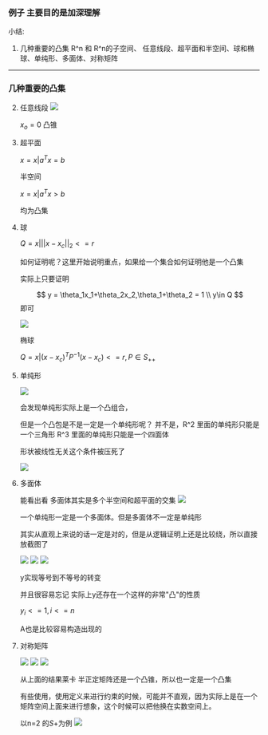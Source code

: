 <!--
 * @Author: Liu Weilong
 * @Date: 2021-05-30 09:38:00
 * @LastEditors: Liu Weilong
 * @LastEditTime: 2021-06-21 18:50:18
 * @Description: 
-->
### 例子 主要目的是加深理解

小结:
1. 几种重要的凸集 R^n 和 R^n的子空间、 任意线段、超平面和半空间、球和椭球、单纯形、多面体、对称矩阵
---
### 几种重要的凸集

2. 任意线段
   ![](./pic/5.png)

   $x_o =0$ 凸锥
3. 超平面
   
   $x = {x|a^Tx=b}$

   半空间

   $x = {x|a^Tx>b}$

   均为凸集

4. 球

    $Q = {x|||x-x_c||_2<= r}$

    如何证明呢？这里开始说明重点，如果给一个集合如何证明他是一个凸集

    实际上只要证明

    $$
    y = \theta_1x_1+\theta_2x_2,\theta_1+\theta_2 = 1
    \\
    y\in Q
    $$
    即可

    ![](./pic/6.png)

    椭球

    $Q = {x|(x-x_c)^TP^{-1}(x-x_c)<= r},P\in S_{++}$

5. 单纯形

    ![](./pic/7.png)

    会发现单纯形实际上是一个凸组合，
    
    但是一个凸包是不是一定是一个单纯形呢？
    并不是，R^2 里面的单纯形只能是一个三角形
    R^3 里面的单纯形只能是一个四面体

    形状被线性无关这个条件被压死了

    ![](./pic/8.png)

6. 多面体

    能看出看 多面体其实是多个半空间和超平面的交集
    ![](./pic/9.png)


   一个单纯形一定是一个多面体。但是多面体不一定是单纯形

    其实从直观上来说的话一定是对的，但是从逻辑证明上还是比较绕，所以直接放截图了

    ![](./pic/10.png)
    ![](./pic/11.png)
    ![](./pic/12.png)

    y实现等号到不等号的转变

    并且很容易忘记 实际上y还存在一个这样的非常"凸"的性质

    $y_i<=1 ,i <=n$

    A也是比较容易构造出现的

7. 对称矩阵
   
    ![](./pic/13.png)
    ![](./pic/14.png)
    ![](./pic/15.png)

    从上面的结果莱卡 半正定矩阵还是一个凸锥，所以也一定是一个凸集

    有些使用，使用定义来进行约束的时候，可能并不直观，因为实际上是在一个矩阵空间上面来进行想象，这个时候可以把他换在实数空间上。

    以n=2 的$S+$为例
    ![](./pic/16.png)